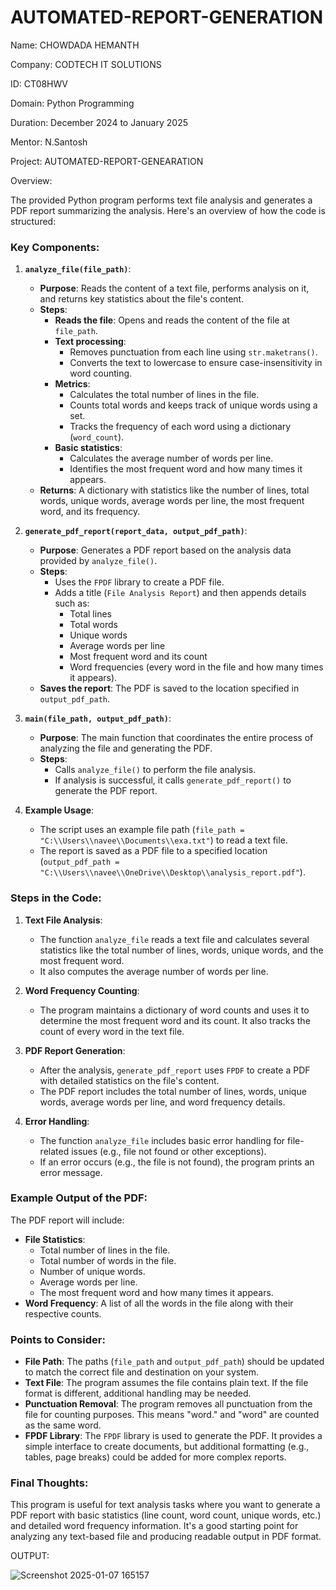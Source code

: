 # AUTOMATED-REPORT-GENERATION

Name: CHOWDADA HEMANTH

Company: CODTECH IT SOLUTIONS

ID: CT08HWV

Domain: Python Programming

Duration: December 2024 to January 2025

Mentor: N.Santosh

Project: AUTOMATED-REPORT-GENEARATION

Overview:

The provided Python program performs text file analysis and generates a PDF report summarizing the analysis. Here's an overview of how the code is structured:

### Key Components:

1. **`analyze_file(file_path)`**:
   - **Purpose**: Reads the content of a text file, performs analysis on it, and returns key statistics about the file's content.
   - **Steps**:
     - **Reads the file**: Opens and reads the content of the file at `file_path`.
     - **Text processing**:
       - Removes punctuation from each line using `str.maketrans()`.
       - Converts the text to lowercase to ensure case-insensitivity in word counting.
     - **Metrics**:
       - Calculates the total number of lines in the file.
       - Counts total words and keeps track of unique words using a set.
       - Tracks the frequency of each word using a dictionary (`word_count`).
     - **Basic statistics**:
       - Calculates the average number of words per line.
       - Identifies the most frequent word and how many times it appears.
   - **Returns**: A dictionary with statistics like the number of lines, total words, unique words, average words per line, the most frequent word, and its frequency.

2. **`generate_pdf_report(report_data, output_pdf_path)`**:
   - **Purpose**: Generates a PDF report based on the analysis data provided by `analyze_file()`.
   - **Steps**:
     - Uses the `FPDF` library to create a PDF file.
     - Adds a title (`File Analysis Report`) and then appends details such as:
       - Total lines
       - Total words
       - Unique words
       - Average words per line
       - Most frequent word and its count
       - Word frequencies (every word in the file and how many times it appears).
   - **Saves the report**: The PDF is saved to the location specified in `output_pdf_path`.

3. **`main(file_path, output_pdf_path)`**:
   - **Purpose**: The main function that coordinates the entire process of analyzing the file and generating the PDF.
   - **Steps**:
     - Calls `analyze_file()` to perform the file analysis.
     - If analysis is successful, it calls `generate_pdf_report()` to generate the PDF report.
   
4. **Example Usage**:
   - The script uses an example file path (`file_path = "C:\\Users\\navee\\Documents\\exa.txt"`) to read a text file.
   - The report is saved as a PDF file to a specified location (`output_pdf_path = "C:\\Users\\navee\\OneDrive\\Desktop\\analysis_report.pdf"`).

### Steps in the Code:
1. **Text File Analysis**:
   - The function `analyze_file` reads a text file and calculates several statistics like the total number of lines, words, unique words, and the most frequent word.
   - It also computes the average number of words per line.

2. **Word Frequency Counting**:
   - The program maintains a dictionary of word counts and uses it to determine the most frequent word and its count. It also tracks the count of every word in the text file.

3. **PDF Report Generation**:
   - After the analysis, `generate_pdf_report` uses `FPDF` to create a PDF with detailed statistics on the file's content.
   - The PDF report includes the total number of lines, words, unique words, average words per line, and word frequency details.

4. **Error Handling**:
   - The function `analyze_file` includes basic error handling for file-related issues (e.g., file not found or other exceptions).
   - If an error occurs (e.g., the file is not found), the program prints an error message.

### Example Output of the PDF:
The PDF report will include:
   - **File Statistics**:
     - Total number of lines in the file.
     - Total number of words in the file.
     - Number of unique words.
     - Average words per line.
     - The most frequent word and how many times it appears.
   - **Word Frequency**: A list of all the words in the file along with their respective counts.

### Points to Consider:
- **File Path**: The paths (`file_path` and `output_pdf_path`) should be updated to match the correct file and destination on your system.
- **Text File**: The program assumes the file contains plain text. If the file format is different, additional handling may be needed.
- **Punctuation Removal**: The program removes all punctuation from the file for counting purposes. This means "word." and "word" are counted as the same word.
- **FPDF Library**: The `FPDF` library is used to generate the PDF. It provides a simple interface to create documents, but additional formatting (e.g., tables, page breaks) could be added for more complex reports.

### Final Thoughts:
This program is useful for text analysis tasks where you want to generate a PDF report with basic statistics (line count, word count, unique words, etc.) and detailed word frequency information. It's a good starting point for analyzing any text-based file and producing readable output in PDF format.

OUTPUT:

![Screenshot 2025-01-07 165157](https://github.com/user-attachments/assets/f4a3d833-e336-4532-a918-6e30c53433fa)

